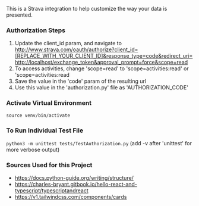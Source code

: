 This is a Strava integration to help customize the way your data is presented.

### Authorization Steps
1. Update the client_id param, and navigate to http://www.strava.com/oauth/authorize?client_id=[REPLACE_WITH_YOUR_CLIENT_ID]&response_type=code&redirect_uri=http://localhost/exchange_token&approval_prompt=force&scope=read
  1. To access activities, change 'scope=read' to 'scope=activities:read' or 'scope=activities:read 
1. Save the value in the 'code' param of the resulting url
1. Use this value in the 'authorization.py' file as 'AUTHORIZATION_CODE'

### Activate Virtual Environment
`source venv/bin/activate`

### To Run Individual Test File
`python3 -m unittest tests/TestAuthorization.py`
(add -v after 'unittest' for more verbose output)

### Sources Used for this Project
- https://docs.python-guide.org/writing/structure/
- https://charles-bryant.gitbook.io/hello-react-and-typescript/typescriptandreact
- https://v1.tailwindcss.com/components/cards
